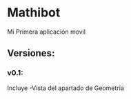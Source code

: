 # Mathibot
Mi Primera aplicación movil

## Versiones:

### v0.1:
Incluye
-Vista del apartado de Geometria
